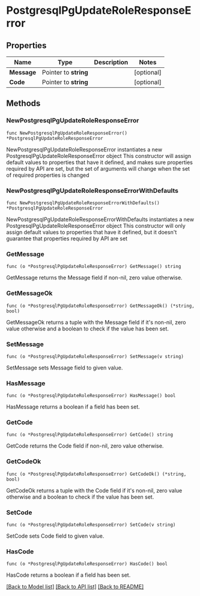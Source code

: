 # PostgresqlPgUpdateRoleResponseError

## Properties

Name | Type | Description | Notes
------------ | ------------- | ------------- | -------------
**Message** | Pointer to **string** |  | [optional] 
**Code** | Pointer to **string** |  | [optional] 

## Methods

### NewPostgresqlPgUpdateRoleResponseError

`func NewPostgresqlPgUpdateRoleResponseError() *PostgresqlPgUpdateRoleResponseError`

NewPostgresqlPgUpdateRoleResponseError instantiates a new PostgresqlPgUpdateRoleResponseError object
This constructor will assign default values to properties that have it defined,
and makes sure properties required by API are set, but the set of arguments
will change when the set of required properties is changed

### NewPostgresqlPgUpdateRoleResponseErrorWithDefaults

`func NewPostgresqlPgUpdateRoleResponseErrorWithDefaults() *PostgresqlPgUpdateRoleResponseError`

NewPostgresqlPgUpdateRoleResponseErrorWithDefaults instantiates a new PostgresqlPgUpdateRoleResponseError object
This constructor will only assign default values to properties that have it defined,
but it doesn't guarantee that properties required by API are set

### GetMessage

`func (o *PostgresqlPgUpdateRoleResponseError) GetMessage() string`

GetMessage returns the Message field if non-nil, zero value otherwise.

### GetMessageOk

`func (o *PostgresqlPgUpdateRoleResponseError) GetMessageOk() (*string, bool)`

GetMessageOk returns a tuple with the Message field if it's non-nil, zero value otherwise
and a boolean to check if the value has been set.

### SetMessage

`func (o *PostgresqlPgUpdateRoleResponseError) SetMessage(v string)`

SetMessage sets Message field to given value.

### HasMessage

`func (o *PostgresqlPgUpdateRoleResponseError) HasMessage() bool`

HasMessage returns a boolean if a field has been set.

### GetCode

`func (o *PostgresqlPgUpdateRoleResponseError) GetCode() string`

GetCode returns the Code field if non-nil, zero value otherwise.

### GetCodeOk

`func (o *PostgresqlPgUpdateRoleResponseError) GetCodeOk() (*string, bool)`

GetCodeOk returns a tuple with the Code field if it's non-nil, zero value otherwise
and a boolean to check if the value has been set.

### SetCode

`func (o *PostgresqlPgUpdateRoleResponseError) SetCode(v string)`

SetCode sets Code field to given value.

### HasCode

`func (o *PostgresqlPgUpdateRoleResponseError) HasCode() bool`

HasCode returns a boolean if a field has been set.


[[Back to Model list]](../README.md#documentation-for-models) [[Back to API list]](../README.md#documentation-for-api-endpoints) [[Back to README]](../README.md)


